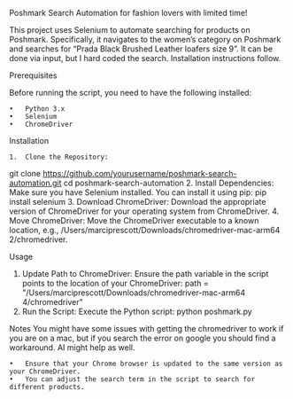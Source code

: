 Poshmark Search Automation for fashion lovers with limited time! 

This project uses Selenium to automate searching for products on Poshmark. Specifically, it navigates to the women’s category on Poshmark and searches for “Prada Black Brushed Leather loafers size 9”.  It can be done via input, but I hard coded the search. Installation instructions follow. 

Prerequisites

Before running the script, you need to have the following installed:

	•	Python 3.x
	•	Selenium
	•	ChromeDriver

Installation

	1.	Clone the Repository:
 git clone https://github.com/yourusername/poshmark-search-automation.git
cd poshmark-search-automation
	2.	Install Dependencies:
Make sure you have Selenium installed. You can install it using pip:
pip install selenium
3.	Download ChromeDriver:
Download the appropriate version of ChromeDriver for your operating system from ChromeDriver.
4.	Move ChromeDriver:
Move the ChromeDriver executable to a known location, e.g., /Users/marciprescott/Downloads/chromedriver-mac-arm64 2/chromedriver.

Usage

  1.	Update Path to ChromeDriver:
Ensure the path variable in the script points to the location of your ChromeDriver:
path = "/Users/marciprescott/Downloads/chromedriver-mac-arm64 4/chromedriver"
2.	Run the Script:
Execute the Python script:
python poshmark.py

Notes
You might have some issues with getting the chromedriver to work if you are on a mac, but if you search the error on google you should find a workaround.  AI might help as well. 

	•	Ensure that your Chrome browser is updated to the same version as your ChromeDriver.
	•	You can adjust the search term in the script to search for different products.
